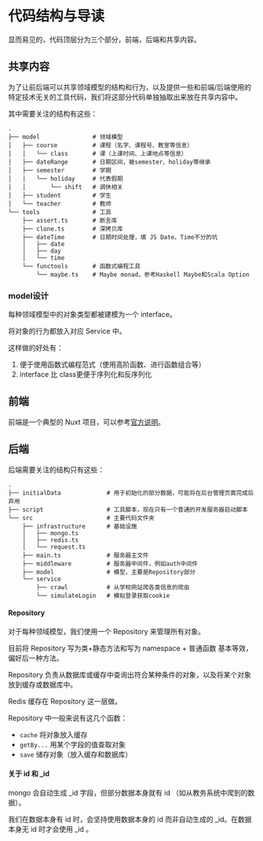 # 代码结构与导读

显而易见的，代码顶层分为三个部分，前端，后端和共享内容。

## 共享内容

为了让前后端可以共享领域模型的结构和行为，以及提供一些和前端/后端使用的特定技术无关的工具代码，我们将这部分代码单独抽取出来放在共享内容中。

其中需要关注的结构有这些：
```
.
├── model               # 领域模型
│   ├── course          # 课程（名字、课程号、教室等信息）
│   │   └── class       # 课（上课时间、上课地点等信息）
│   ├── dateRange       # 日期区间，被semester、holiday等继承
│   ├── semester        # 学期
│   │   └── holiday     # 代表假期
│   │       └── shift   # 调休相关
│   ├── student         # 学生
│   └── teacher         # 教师
└── tools               # 工具
    ├── assert.ts       # 断言库
    ├── clone.ts        # 深拷贝库
    ├── dateTime        # 日期时间处理，填 JS Date、Time不分的坑
    │   ├── date
    │   ├── day
    │   └── time
    └── functools       # 函数式编程工具
        └── maybe.ts    # Maybe monad，参考Haskell Maybe和Scala Option
```

### model设计

每种领域模型中的对象类型都被建模为一个 interface。

将对象的行为都放入对应 Service 中。

这样做的好处有：
1. 便于使用函数式编程范式（使用高阶函数、进行函数组合等）
2. interface 比 class更便于序列化和反序列化

## 前端

前端是一个典型的 Nuxt 项目，可以参考[官方说明](https://zh.nuxtjs.org/guide/directory-structure)。

## 后端

后端需要关注的结构只有这些：
```
.
├── initialData             # 用于初始化的部分数据，可能将在后台管理页面完成后弃用
├── script                  # 工具脚本，现在只有一个普通的开发服务器启动脚本
└── src                     # 主要代码文件夹
    ├── infrastructure      # 基础设施
    │   ├── mongo.ts     
    │   ├── redis.ts
    │   └── request.ts
    ├── main.ts             # 服务器主文件
    ├── middleware          # 服务器中间件，例如auth中间件
    ├── model               # 模型，主要是Repository部分
    └── service   
        ├── crawl           # 从学校网站爬各类信息的爬虫
        └── simulateLogin   # 模拟登录获取cookie
```

#### Repository

对于每种领域模型，我们使用一个 Repository 来管理所有对象。

目前将 Repository 写为类+静态方法和写为 namespace + 普通函数 基本等效，偏好后一种方法。

Repository 负责从数据库或缓存中查询出符合某种条件的对象，以及将某个对象放到缓存或数据库中。

Redis 缓存在 Repository 这一层做。

Repository 中一般来说有这几个函数：

- `cache` 将对象放入缓存
- `getBy...` 用某个字段的值查取对象
- `save` 储存对象（放入缓存和数据库）

#### 关于 id 和 _id

mongo 会自动生成 _id 字段，但部分数据本身就有 id （如从教务系统中爬到的数据）。

我们在数据本身有 id 时，会坚持使用数据本身的 id 而非自动生成的 _id。在数据本身无 id 时才会使用 _id 。
